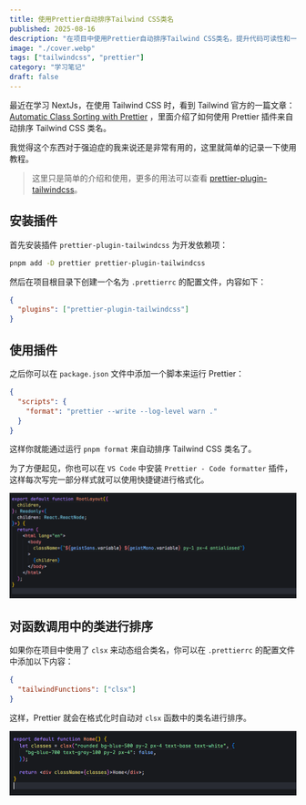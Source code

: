 ```yaml
---
title: 使用Prettier自动排序Tailwind CSS类名
published: 2025-08-16
description: "在项目中使用Prettier自动排序Tailwind CSS类名，提升代码可读性和一致性。"
image: "./cover.webp"
tags: ["tailwindcss", "prettier"]
category: "学习笔记"
draft: false
---
```


最近在学习 NextJs，在使用 Tailwind CSS 时，看到 Tailwind 官方的一篇文章： [Automatic Class Sorting with Prettier](https://tailwindcss.com/blog/automatic-class-sorting-with-prettier) ，里面介绍了如何使用 Prettier 插件来自动排序 Tailwind CSS 类名。

我觉得这个东西对于强迫症的我来说还是非常有用的，这里就简单的记录一下使用教程。

> 这里只是简单的介绍和使用，更多的用法可以查看 [prettier-plugin-tailwindcss](https://github.com/tailwindlabs/prettier-plugin-tailwindcss)。

## 安装插件

首先安装插件 `prettier-plugin-tailwindcss` 为开发依赖项：

```bash
pnpm add -D prettier prettier-plugin-tailwindcss
```

然后在项目根目录下创建一个名为 `.prettierrc` 的配置文件，内容如下：

```json
{
  "plugins": ["prettier-plugin-tailwindcss"]
}
```

## 使用插件

之后你可以在 `package.json` 文件中添加一个脚本来运行 Prettier：

```json
{
  "scripts": {
    "format": "prettier --write --log-level warn ."
  }
}
```

这样你就能通过运行 `pnpm format` 来自动排序 Tailwind CSS 类名了。

为了方便起见，你也可以在 `VS Code` 中安装 `Prettier - Code formatter` 插件，这样每次写完一部分样式就可以使用快捷键进行格式化。

![preview-1](./preview-1.gif)

## 对函数调用中的类进行排序

如果你在项目中使用了 `clsx` 来动态组合类名，你可以在 `.prettierrc` 的配置文件中添加以下内容：

```json
{
  "tailwindFunctions": ["clsx"]
}
```

这样，Prettier 就会在格式化时自动对 `clsx` 函数中的类名进行排序。

![preview-2](./preview-2.gif)
